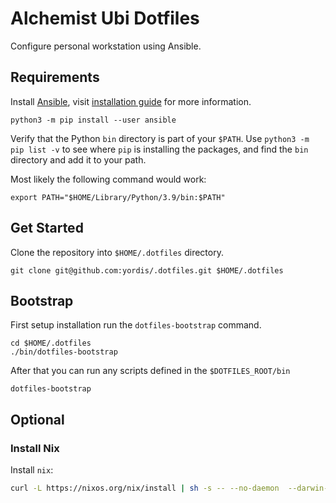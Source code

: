 # Alchemist Ubi Dotfiles

Configure personal workstation using Ansible.

## Requirements

Install [Ansible](https://www.ansible.com/), visit [installation guide](https://docs.ansible.com/ansible/latest/installation_guide/intro_installation.html)
for more information.

```shell
python3 -m pip install --user ansible
```

Verify that the Python `bin` directory is part of your `$PATH`. Use `python3 -m pip list -v`
to see where `pip` is installing the packages, and find the `bin` directory and add it
to your path.

Most likely the following command would work:

```shell
export PATH="$HOME/Library/Python/3.9/bin:$PATH"
```

## Get Started

Clone the repository into `$HOME/.dotfiles` directory.

```shell
git clone git@github.com:yordis/.dotfiles.git $HOME/.dotfiles
```

## Bootstrap

First setup installation run the `dotfiles-bootstrap` command.

```shell
cd $HOME/.dotfiles
./bin/dotfiles-bootstrap
```

After that you can run any scripts defined in the `$DOTFILES_ROOT/bin`

```shell
dotfiles-bootstrap
```

## Optional

### Install Nix

Install `nix`:

```sh
curl -L https://nixos.org/nix/install | sh -s -- --no-daemon  --darwin-use-unencrypted-nix-store-volume
```
